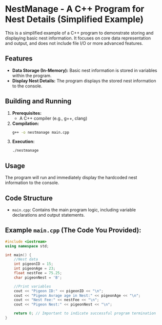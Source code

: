 # NestManage - A C++ Program for Nest Details (Simplified Example)

This is a simplified example of a C++ program to demonstrate storing and displaying basic nest information.  It focuses on core data representation and output, and does not include file I/O or more advanced features.

## Features

* **Data Storage (In-Memory):**  Basic nest information is stored in variables within the program.
* **Display Nest Details:**  The program displays the stored nest information to the console.

## Building and Running

1. **Prerequisites:**
    * A C++ compiler (e.g., g++, clang)
2. **Compilation:**
    ```bash
    g++ -o nestmanage main.cpp 
    ```
3. **Execution:**
    ```bash
    ./nestmanage
    ```

## Usage

The program will run and immediately display the hardcoded nest information to the console.

## Code Structure

* `main.cpp`: Contains the main program logic, including variable declarations and output statements.

## Example `main.cpp` (The Code You Provided):

```cpp
#include <iostream>
using namespace std;

int main() {
    //Nest data
    int pigeonID = 15;
    int pigeonAge = 23;
    float nestFee = 75.25;
    char pigeonNest = 'B';

    //Print variables
    cout << "Pigeon ID:" << pigeonID << "\n";
    cout << "Pigeon Avrage age in Nest:" << pigeonAge << "\n";
    cout << "Nest Fee:" << nestFee << "\n";
    cout << "Pigeon Nest:" << pigeonNest << "\n";

    return 0; // Important to indicate successful program termination
}
